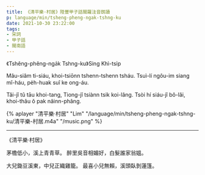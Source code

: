 ```yaml
---
title: 《清平樂·村居》陸豐甲子話閩羅注音朗讀
p: language/min/tsheng-pheng-ngak-tshng-ku
date: 2021-10-30 23:22:00
tags:
- 宋詞
- 甲子話
- 閩南語
---
```


《Tshêng-phêng-nga̍k Tshng-ku》Sing Khì-tsi̍p

Mâu-siâm ti-siáu, khoi-tsiōnn tshenn-tshenn tsháu.
Tsuì-lí ngôu-im siang mǐ-háu, pe̍h-huak suî ke ong-áu.

Tǎi-jî tû tāu khoi-tang, Tiong-jî tsiànn tsik koi-lâng.
Tsòi hí siáu-jî bô-lǎi, khoi-thâu ǒ pak nâinn-phâng.

<!--more-->

{% aplayer "清平樂·村居" "Lim" "/language/min/tsheng-pheng-ngak-tshng-ku/清平樂-村居.m4a" "/music.png" %}

-----

《清平樂·村居》

茅檐低小，溪上青青草。
醉里吳音相媚好，白髮誰家翁媼。

大兒鋤豆溪東，中兒正織雞籠。
最喜小兒無賴，溪頭臥剝蓮篷。
